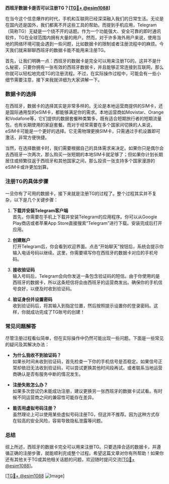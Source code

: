 **西班牙数据卡是否可以注册TG？[[TG💪+ @esim1088](https://t.me/s/esim1088)]**

在当今这个信息爆炸的时代，手机和互联网已经深深融入我们的日常生活。无论是在国内还是国外，我们都离不开这些工具的帮助。而提到手机应用，Telegram（简称TG）无疑是一个绕不开的话题。作为一个功能强大、安全可靠的即时通讯软件，TG在全球范围内拥有大量的用户。然而，对于许多海外用户来说，使用当地的网络环境可能会遇到一些问题，比如数据卡的限制或者注册流程中的麻烦。今天我们就来聊聊西班牙的数据卡能不能用来注册TG。

首先，让我们明确一点：西班牙的数据卡是完全可以用来注册TG的。这并不是什么秘密，只要你拥有一张有效的西班牙数据卡，并且能够正常连接到互联网，那么你就可以轻松地完成TG的注册流程。不过，在实际操作过程中，可能会有一些小细节需要注意，接下来我就详细为大家讲解一下。

### 数据卡的选择

在西班牙，数据卡的选择其实是非常多样的。无论是本地运营商提供的SIM卡，还是国际通用型的eSIM卡，都能够满足你的需求。本地运营商如Movistar、Orange和Vodafone等，它们提供的数据套餐种类繁多，既有适合短期旅行者的短期流量包，也有长期使用的家庭套餐。而对于经常需要在多个国家间切换的人来说，eSIM卡可能是一个更好的选择。它无需物理更换SIM卡，只需通过手机设置即可激活，非常方便快捷。

当然，在选择数据卡时，我们需要根据自己的具体需求来决定。如果你只是偶尔会去西班牙一次两次，那么购买一张短期的本地SIM卡就足够了；但如果你计划长期居住或频繁往返于西班牙和其他国家之间，那么投资一张支持多个国家漫游的eSIM卡或许更加划算。

### 注册TG的具体步骤

一旦你有了可用的数据卡，接下来就是注册TG的过程了。整个过程其实并不复杂，以下是几个关键步骤：

1. **下载并安装Telegram客户端**  
   首先，你需要在手机上下载并安装Telegram的应用程序。你可以从Google Play商店或者苹果App Store直接搜索“Telegram”进行下载。安装完成后打开应用。

2. **创建账户**  
   打开Telegram后，你会看到欢迎界面。点击“开始聊天”按钮后，系统会提示你输入电话号码以继续。这里，你需要填写你在西班牙的数据卡对应的手机号码。

3. **接收验证码**  
   输入号码后，Telegram会向你发送一条包含验证码的短信。由于你使用的是西班牙的数据卡，所以这条短信将会由西班牙的运营商发出。确保你的手机信号良好，以便及时收到验证码。

4. **验证身份并设置密码**  
   收到验证码后，将其输入到指定位置，然后按照提示设置你的登录密码。这样，你就成功完成了TG账号的创建！

### 常见问题解答

尽管注册过程看似简单，但在实际操作中仍然可能出现一些问题。下面是一些常见的疑问及其解决办法：

- **为什么我收不到验证码？**  
  如果长时间未收到验证码，首先检查一下你的手机信号是否稳定。如果信号正常却依旧无法收到验证码，可以尝试更换其他时间段再试，或者联系当地运营商确认是否有服务中断的情况发生。

- **注册失败怎么办？**  
  如果多次尝试仍未能成功注册，建议更换另一张西班牙的数据卡试试看。有时候不同运营商之间的兼容性可能存在差异。

- **能否用虚拟号码注册？**  
  虽然理论上可以使用某些虚拟号码注册TG，但这并不推荐。因为这种方式存在较高的安全风险，容易导致隐私泄露等问题。

### 总结

综上所述，西班牙的数据卡完全可以用来注册TG。只要选择合适的数据卡，并遵循正确的注册步骤，就能顺利完成整个过程。希望这篇文章对你有所帮助！如果你还有其他关于TG或其他相关话题的问题，欢迎随时提问交流[[TG💪+ @esim1088](https://t.me/s/esim1088)]。

[[TG💪+ @esim1088](https://t.me/s/esim1088) ![Image](https://i.postimg.cc/4NQfJmqS/Snipaste-2025-05-13-00-14-12.png)]